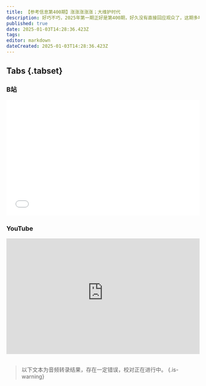 ```yaml
---
title: 【参考信息第400期】涨涨涨涨涨；大维护时代
description: 好巧不巧，2025年第一期正好是第400期，好久没有直接回应观众了，这期多唠唠。中越跨境铁路轨距差异问题迎来突破，商讨27年的中吉乌铁路终于启动。阿塞拜疆客机被俄罗斯击落后，中国航司部分航班绕飞俄南部。年底对打工人最大的背刺，居然来自肯德基，最低工资标准要涨，养老金要涨，今年国家要制定最低收入人口认定办法。大基建时代结束，大维护时代来了，去年这一点尤其明显。增值税法来了，避孕药品和用具不再免税。
published: true
date: 2025-01-03T14:28:36.423Z
tags: 
editor: markdown
dateCreated: 2025-01-03T14:28:36.423Z
---
```


## Tabs {.tabset}
### B站
<div style="position: relative; padding: 30% 45%;">
<iframe style="position: absolute; width: 100%; height: 100%; left: 0; top: 0;" src="//player.bilibili.com/player.html?&bvid=BV19m6UYiEtK&page=1&as_wide=1&high_quality=1&danmaku=1&autoplay=0" scrolling="no" border="0" frameborder="no" framespacing="0" allowfullscreen="true"></iframe>
</div>

### YouTube
<div style="position: relative; padding: 30% 45%;">
<iframe style="position: absolute; top: 0; left: 0; width: 100%; height: 100%;" src="https://www.youtube-nocookie.com/embed/YouTubeVID" title="YouTube video player" frameborder="0" allow="accelerometer; autoplay; clipboard-write; encrypted-media; gyroscope; picture-in-picture" allowfullscreen></iframe>
</div>

## 

> 以下文本为音频转录结果，存在一定错误，校对正在进行中。
{.is-warning}
